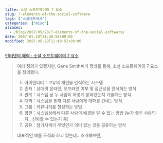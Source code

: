 ```yaml
---
title: 소셜 소프트웨어의 7 요소
slug: 7-elements-of-the-social-software
tags: ["소셜네트워크"]
categories: ["misc"]
aliases:
  - /blog/2007/05/28/7-elements-of-the-social-software/
date: 2007-05-28T11:49:52+09:00
modified: 2007-05-28T11:49:52+09:00
---
```

  
  
[인터넷의 매력 : 소셜 소프트웨어의 7 요소](http://cinews.egloos.com/3419019)   

> 여러 정의가 있겠지만, Gene Smith씨가 정리를 통해, 소셜 소프트웨어의
> 7 요소를 정의했다.   
> 
> 1. 아이덴티티：고유의 개인을 인식하는 시스템
> 2. 존재：상대의 온라인, 오프라인 여부 및 접근성을 인식하는 방식
> 3. 관계：시스템 상 두 사람이 어떻게 얽혀있는지 기술하는 방식
> 4. 대화：시스템을 통해 다른 사람에게 대화를 건네는 방식
> 5. 그룹：커뮤니티를 형성하는 방법
> 6. 평판：시스템상에서 다른 사람의 배경을 알 수 있는 방법
>    (누가 좋은 사람인지.. 신뢰할 수 있는지 등)
> 7. 공유：참가자끼리 무엇인가 의미 있는 것을 공유하는 방식
> 
> 대표적인 예를 도식화 하고 있는데.. 소개해보면,
